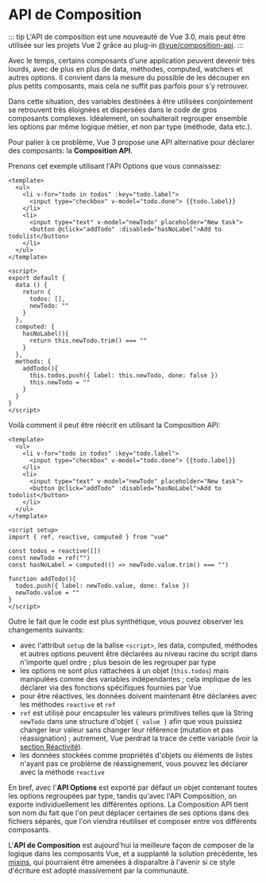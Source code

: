 # API de Composition

::: tip
L'API de composition est une nouveauté de Vue 3.0, mais peut être utilisée sur les projets Vue 2 grâce au plug-in [@vue/composition-api](https://github.com/vuejs/composition-api).
:::

Avec le temps, certains composants d'une application peuvent devenir très lourds, avec de plus en plus de data, méthodes, computed, watchers et autres options. Il convient dans la mesure du possible de les découper en plus petits composants, mais cela ne suffit pas parfois pour s'y retrouver.

Dans cette situation, des variables destinées à être utilisées conjointement se retrouvent très éloignées et dispersées dans le code de gros composants complexes. Idéalement, on souhaiterait regrouper ensemble les options par même logique métier, et non par type (méthode, data etc.). 

Pour palier à ce problème, Vue 3 propose une API alternative pour déclarer des composants: la **Composition API**.

Prenons cet exemple utilisant l'API Options que vous connaissez:

```vue
<template>
  <ul>
    <li v-for="todo in todos" :key="todo.label">
      <input type="checkbox" v-model="todo.done"> {{todo.label}}
    </li>
    <li>
      <input type="text" v-model="newTodo" placeholder="New task">
      <button @click="addTodo" :disabled="hasNoLabel">Add to todolist</button>
    </li>
  </ul>
</template>

<script>
export default {
  data () {
    return {
      todos: [],
      newTodo: ""
    }
  },
  computed: {
    hasNoLabel(){
      return this.newTodo.trim() === ""
    }
  },
  methods: {
    addTodo(){
      this.todos.push({ label: this.newTodo, done: false })
      this.newTodo = ""
    }
  }
}
</script>
```

Voilà comment il peut être réécrit en utilisant la Composition API:

```vue
<template>
  <ul>
    <li v-for="todo in todos" :key="todo.label">
      <input type="checkbox" v-model="todo.done"> {{todo.label}}
    </li>
    <li>
      <input type="text" v-model="newTodo" placeholder="New task">
      <button @click="addTodo" :disabled="hasNoLabel">Add to todolist</button>
    </li>
  </ul>
</template>

<script setup>
import { ref, reactive, computed } from "vue"

const todos = reactive([])
const newTodo = ref("")
const hasNoLabel = computed(() => newTodo.value.trim() === "")

function addTodo(){
  todos.push({ label: newTodo.value, done: false })
  newTodo.value = ""
}
</script>
```

Outre le fait que le code est plus synthétique, vous pouvez observer les changements suivants:
- avec l'attribut  `setup` de la balise `<script>`, les data, computed, méthodes et autres options peuvent être déclarées au niveau racine du script dans n'importe quel ordre ; plus besoin de les regrouper par type
- les options ne sont plus rattachées à un objet (`this.todos`) mais manipulées comme des variables indépendantes ; cela implique de les déclarer via des fonctions spécifiques fournies par Vue
- pour être réactives, les données doivent maintenant être déclarées avec les méthodes `reactive` et `ref`
- `ref` est utilisé pour encapsuler les valeurs primitives telles que la String `newTodo` dans une structure d'objet `{ value }` afin que vous puissiez changer leur valeur sans changer leur référence (mutation et pas réassignation) ; autrement, Vue perdrait la trace de cette variable (voir la [section Réactivité](../reactivite/)).
- les données stockées comme propriétés d'objets ou éléments de listes n'ayant pas ce problème de réassignement, vous pouvez les déclarer avec la méthode `reactive`

En bref, avec l'**API Options** est exporté par défaut un objet contenant toutes les options regroupées par type, tandis qu'avec l'API Composition, on exporte individuellement les différentes options. La Composition API tient son nom du fait que l'on peut déplacer certaines de ses options dans des fichiers séparés, que l'on viendra réutiliser et composer entre vos différents composants.

L'**API de Composition** est aujourd'hui la meilleure façon de composer de la logique dans les composants Vue, et a supplanté la solution précédente, les [mixins](https://vuejs.org/v2/guide/mixins.html), qui pourraient être amenées à disparaître à l'avenir si ce style d'écriture est adopté massivement par la communauté.
